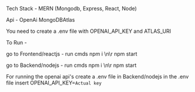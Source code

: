 Tech Stack - MERN (Mongodb, Express, React, Node)

Api - 
OpenAi
MongoDBAtlas

You need to create a .env file with OPENAI_API_KEY and ATLAS_URI




To Run -

go to Frontend/reactjs -
run cmds
    npm i \n\r
    npm start

go to Backend/nodejs -
run cmds
    npm i \n\r
    npm start

For running the openai api's
create a .env file in Backend/nodejs
in the .env file insert OPENAI_API_KEY=`Actual key`